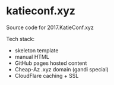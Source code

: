 # katieconf.xyz

Source code for 2017.KatieConf.xyz

Tech stack: 
 - skeleton template
 - manual HTML
 - GitHub pages hosted content
 - Cheap-Az .xyz domain (gandi special)
 - CloudFlare caching + SSL

